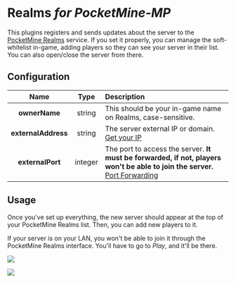 # Realms _for PocketMine-MP_

This plugins registers and sends updates about the server to the [PocketMine Realms](http://realms.pocketmine.net/) service.
If you set it properly, you can manage the soft-whitelist in-game, adding players so they can see your server in their list.
You can also open/close the server from there.


## Configuration
| Name | Type | Description |
| :---: | :---: | :--- |
| __ownerName__ | string | This should be your in-game name on Realms, case-sensitive. |
| __externalAddress__ | string | The server external IP or domain. [Get your IP](http://www.whatismyip.com/) |
| __externalPort__ | integer | The port to access the server. __It must be forwarded, if not, players won't be able to join the server.__ [Port Forwarding](http://portforward.com/) |


## Usage

Once you've set up everything, the new server should appear at the top of your PocketMine Realms list. Then, you can add new players to it.

If your server is on your LAN, you won't be able to join it through the PocketMine Realms interface. You'll have to go to _Play_, and it'll be there.

![](http://i.imgur.com/scwvExil.png)

![](http://i.imgur.com/KPsbBXTl.png)
